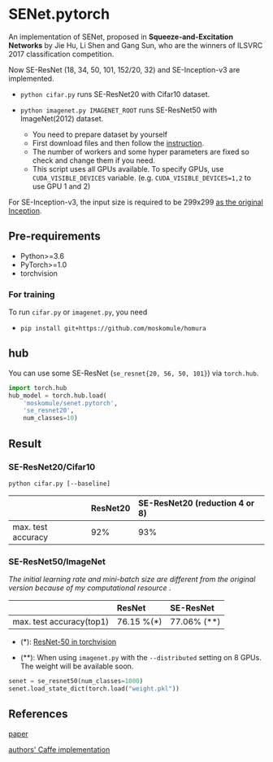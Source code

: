 # SENet.pytorch

An implementation of SENet, proposed in **Squeeze-and-Excitation Networks** by Jie Hu, Li Shen and Gang Sun, who are the winners of ILSVRC 2017 classification competition.


Now SE-ResNet (18, 34, 50, 101, 152/20, 32) and SE-Inception-v3 are implemented.

* `python cifar.py` runs SE-ResNet20 with Cifar10 dataset.

* `python imagenet.py IMAGENET_ROOT` runs SE-ResNet50 with ImageNet(2012) dataset.
    + You need to prepare dataset by yourself
    + First download files and then follow the [instruction](https://github.com/facebook/fb.resnet.torch/blob/master/INSTALL.md#download-the-imagenet-dataset).
    + The number of workers and some hyper parameters are fixed so check and change them if you need.
    + This script uses all GPUs available. To specify GPUs, use `CUDA_VISIBLE_DEVICES` variable. (e.g. `CUDA_VISIBLE_DEVICES=1,2` to use GPU 1 and 2)

For SE-Inception-v3, the input size is required to be 299x299 [as the original Inception](https://github.com/tensorflow/models/tree/master/inception).


## Pre-requirements

* Python>=3.6
* PyTorch>=1.0
* torchvision


### For training

To run `cifar.py` or `imagenet.py`, you need

* `pip install git+https://github.com/moskomule/homura`

## hub

You can use some SE-ResNet (`se_resnet{20, 56, 50, 101}`) via `torch.hub`.

```python
import torch.hub
hub_model = torch.hub.load(
    'moskomule/senet.pytorch',
    'se_resnet20',
    num_classes=10)
```

## Result

### SE-ResNet20/Cifar10

```
python cifar.py [--baseline]
```

|                  | ResNet20       | SE-ResNet20 (reduction 4 or 8)    |
|:-------------    | :------------- | :------------- |
|max. test accuracy|  92%           | 93%            |

### SE-ResNet50/ImageNet

*The initial learning rate and mini-batch size are different from the original version because of my computational resource* .

|                  | ResNet         | SE-ResNet      |
|:-------------    | :------------- | :------------- |
|max. test accuracy(top1)|  76.15 %(*)             | 77.06% (**)          |


+ (*): [ResNet-50 in torchvision](https://pytorch.org/docs/stable/torchvision/models.html)

+ (**): When using `imagenet.py` with the `--distributed` setting on 8 GPUs. The weight will be available soon.

```python
senet = se_resnet50(num_classes=1000)
senet.load_state_dict(torch.load("weight.pkl"))
```

## References

[paper](https://arxiv.org/pdf/1709.01507.pdf)

[authors' Caffe implementation](https://github.com/hujie-frank/SENet)
